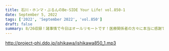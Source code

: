 ```yaml
---
title: 石川・ホンマ・ぶるんのBe-SIDE Your Life! vol.850-1
date: September 5, 2022
tags: ['2022', 'September 2022', 'vol.850']
draft: false
summary: 8/26収録！諸事情で今日はオールリモートです！医療関係者の方々に本当に感謝です
---
```


http://project-phi.ddo.jp/ishikawa/ishikawa850_1.mp3